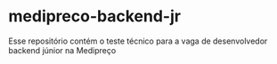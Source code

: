 # medipreco-backend-jr
Esse repositório contém o teste técnico para a vaga de desenvolvedor backend júnior na Medipreço
